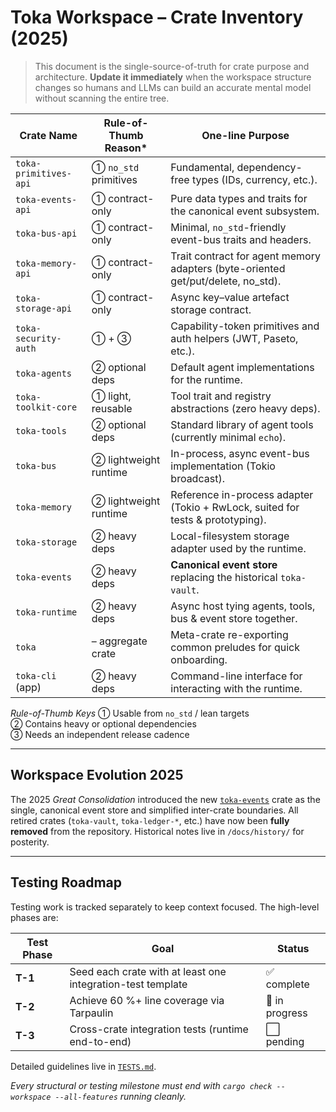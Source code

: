 # Toka Workspace – Crate Inventory (2025)

> This document is the single-source-of-truth for crate purpose and architecture. **Update it immediately** when the workspace structure changes so humans and LLMs can build an accurate mental model without scanning the entire tree.

| Crate Name                 | Rule-of-Thumb Reason* | One-line Purpose |
|----------------------------|-----------------------|------------------|
| `toka-primitives-api`      | ① `no_std` primitives | Fundamental, dependency-free types (IDs, currency, etc.). |
| `toka-events-api`          | ① contract-only       | Pure data types and traits for the canonical event subsystem. |
| `toka-bus-api`             | ① contract-only       | Minimal, `no_std`-friendly event-bus traits and headers. |
| `toka-memory-api`          | ① contract-only       | Trait contract for agent memory adapters (byte-oriented get/put/delete, no_std). |
| `toka-storage-api`         | ① contract-only       | Async key–value artefact storage contract. |
| `toka-security-auth`       | ① + ③                | Capability-token primitives and auth helpers (JWT, Paseto, etc.). |
| `toka-agents`              | ② optional deps       | Default agent implementations for the runtime. |
| `toka-toolkit-core`        | ① light, reusable     | Tool trait and registry abstractions (zero heavy deps). |
| `toka-tools`               | ② optional deps       | Standard library of agent tools (currently minimal `echo`). |
| `toka-bus`                 | ② lightweight runtime | In-process, async event-bus implementation (Tokio broadcast). |
| `toka-memory`              | ② lightweight runtime | Reference in-process adapter (Tokio + RwLock, suited for tests & prototyping). |
| `toka-storage`             | ② heavy deps          | Local-filesystem storage adapter used by the runtime. |
| `toka-events`              | ② heavy deps          | **Canonical event store** replacing the historical `toka-vault`. |
| `toka-runtime`             | ② heavy deps          | Async host tying agents, tools, bus & event store together. |
| `toka`                     | – aggregate crate     | Meta-crate re-exporting common preludes for quick onboarding. |
| `toka-cli` (app)           | ② heavy deps          | Command-line interface for interacting with the runtime. |

*Rule-of-Thumb Keys*
① Usable from `no_std` / lean targets  
② Contains heavy or optional dependencies  
③ Needs an independent release cadence

---

## Workspace Evolution 2025

The 2025 *Great Consolidation* introduced the new [`toka-events`](crates/toka-events) crate as the single, canonical event store and simplified inter-crate boundaries. All retired crates (`toka-vault`, `toka-ledger-*`, etc.) have now been **fully removed** from the repository. Historical notes live in `/docs/history/` for posterity.

---

## Testing Roadmap

Testing work is tracked separately to keep context focused. The high-level phases are:

| Test Phase | Goal | Status |
|-----------|------|--------|
| **T-1** | Seed each crate with at least one integration-test template | ✅ complete |
| **T-2** | Achieve 60 %+ line coverage via Tarpaulin | 🔄 in progress |
| **T-3** | Cross-crate integration tests (runtime end-to-end) | ⬜ pending |

Detailed guidelines live in [`TESTS.md`](TESTS.md).

*Every structural or testing milestone must end with `cargo check --workspace --all-features` running cleanly.*